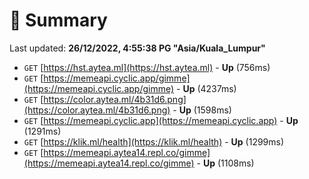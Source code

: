 # 📖 Summary
Last updated: **26/12/2022, 4:55:38 PG "Asia/Kuala_Lumpur"**

- `GET` [https://hst.aytea.ml](https://hst.aytea.ml) - **Up** (756ms)
- `GET` [https://memeapi.cyclic.app/gimme](https://memeapi.cyclic.app/gimme) - **Up** (4237ms)
- `GET` [https://color.aytea.ml/4b31d6.png](https://color.aytea.ml/4b31d6.png) - **Up** (1598ms)
- `GET` [https://memeapi.cyclic.app](https://memeapi.cyclic.app) - **Up** (1291ms)
- `GET` [https://klik.ml/health](https://klik.ml/health) - **Up** (1299ms)
- `GET` [https://memeapi.aytea14.repl.co/gimme](https://memeapi.aytea14.repl.co/gimme) - **Up** (1108ms)
